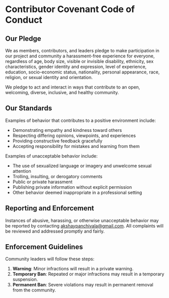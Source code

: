 # Contributor Covenant Code of Conduct

## Our Pledge

We as members, contributors, and leaders pledge to make participation in our project and community a harassment-free experience for everyone, regardless of age, body size, visible or invisible disability, ethnicity, sex characteristics, gender identity and expression, level of experience, education, socio-economic status, nationality, personal appearance, race, religion, or sexual identity and orientation.

We pledge to act and interact in ways that contribute to an open, welcoming, diverse, inclusive, and healthy community.

## Our Standards

Examples of behavior that contributes to a positive environment include:
- Demonstrating empathy and kindness toward others
- Respecting differing opinions, viewpoints, and experiences
- Providing constructive feedback gracefully
- Accepting responsibility for mistakes and learning from them

Examples of unacceptable behavior include:
- The use of sexualized language or imagery and unwelcome sexual attention
- Trolling, insulting, or derogatory comments
- Public or private harassment
- Publishing private information without explicit permission
- Other behavior deemed inappropriate in a professional setting

## Reporting and Enforcement

Instances of abusive, harassing, or otherwise unacceptable behavior may be reported by contacting akshaypanchivala@gmail.com. All complaints will be reviewed and addressed promptly and fairly.

## Enforcement Guidelines

Community leaders will follow these steps:
1. **Warning**: Minor infractions will result in a private warning.
2. **Temporary Ban**: Repeated or major infractions may result in a temporary suspension.
3. **Permanent Ban**: Severe violations may result in permanent removal from the community.
